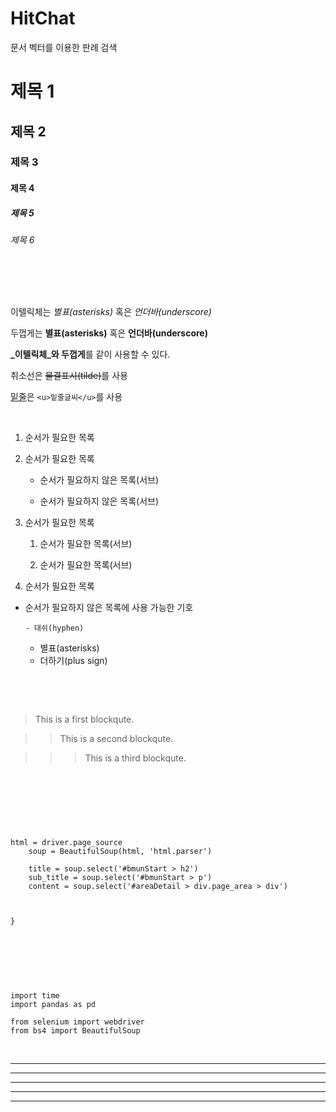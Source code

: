 # HitChat


문서 벡터를 이용한 판례 검색 
​

# 제목 1

## 제목 2

### 제목 3

#### 제목 4

##### 제목 5

###### 제목 6

​

​

이텔릭체는 *별표(asterisks)* 혹은 _언더바(underscore)_ 

두껍게는 **별표(asterisks)** 혹은 __언더바(underscore)__ 

**_이텔릭체_와 두껍게**를 같이 사용할 수 있다. 

취소선은 ~~물결표시(tilde)~~를 사용 

<u>밑줄</u>은 `<u>밑줄글씨</u>`를 사용 

​

1. 순서가 필요한 목록

1. 순서가 필요한 목록

   - 순서가 필요하지 않은 목록(서브) 

   - 순서가 필요하지 않은 목록(서브) 

1. 순서가 필요한 목록

   1. 순서가 필요한 목록(서브)

   1. 순서가 필요한 목록(서브)

1. 순서가 필요한 목록

- 순서가 필요하지 않은 목록에 사용 가능한 기호

      - 대쉬(hyphen) 

   * 별표(asterisks)

   + 더하기(plus sign)

​

​

> This is a first blockqute.

>   > This is a second blockqute.

>   >   > This is a third blockqute.

​

​

<pre>

<code>

html = driver.page_source
    soup = BeautifulSoup(html, 'html.parser')

    title = soup.select('#bmunStart > h2')
    sub_title = soup.select('#bmunStart > p')
    content = soup.select('#areaDetail > div.page_area > div')

​

}

</code>

</pre>

​

```

import time
import pandas as pd

from selenium import webdriver
from bs4 import BeautifulSoup

```

​

* * *

***

*****

- - -

---------------------------------------

